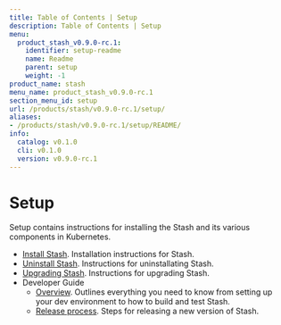 ```yaml
---
title: Table of Contents | Setup
description: Table of Contents | Setup
menu:
  product_stash_v0.9.0-rc.1:
    identifier: setup-readme
    name: Readme
    parent: setup
    weight: -1
product_name: stash
menu_name: product_stash_v0.9.0-rc.1
section_menu_id: setup
url: /products/stash/v0.9.0-rc.1/setup/
aliases:
- /products/stash/v0.9.0-rc.1/setup/README/
info:
  catalog: v0.1.0
  cli: v0.1.0
  version: v0.9.0-rc.1
---
```


# Setup

Setup contains instructions for installing the Stash and its various components in Kubernetes.

- [Install Stash](/products/stash/v0.9.0-rc.1/setup/install). Installation instructions for Stash.
- [Uninstall Stash](/products/stash/v0.9.0-rc.1/setup/uninstall). Instructions for uninstallating Stash.
- [Upgrading Stash](/products/stash/v0.9.0-rc.1/setup/upgrade). Instructions for upgrading Stash.
- Developer Guide
  - [Overview](/products/stash/v0.9.0-rc.1/setup/developer-guide/overview). Outlines everything you need to know from setting up your dev environment to how to build and test Stash.
  - [Release process](/products/stash/v0.9.0-rc.1/setup/developer-guide/release). Steps for releasing a new version of Stash.

